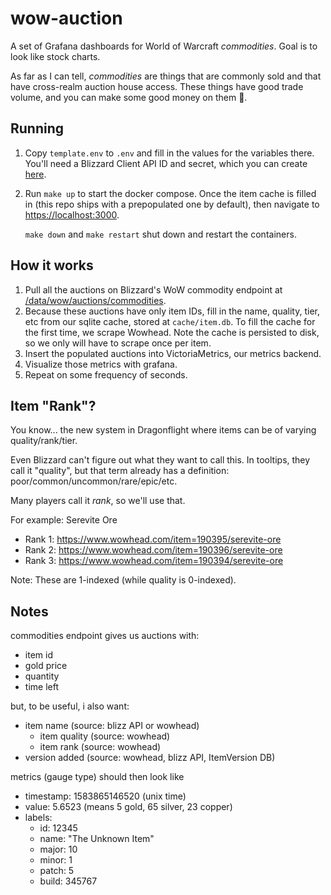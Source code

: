 # wow-auction

A set of Grafana dashboards for World of Warcraft _commodities_. Goal is to look like stock charts.

As far as I can tell, _commodities_ are things that are commonly sold and that have cross-realm
auction house access. These things have good trade volume, and you can make some good money on them
🤞.

## Running

1. Copy `template.env` to `.env` and fill in the values for the variables there. You'll need a
   Blizzard Client API ID and secret, which you can create
   [here](https://develop.battle.net/access/clients).
2. Run `make up` to start the docker compose. Once the item cache is filled in (this repo ships with
   a prepopulated one by default), then navigate to <https://localhost:3000>.

   `make down` and `make restart` shut down and restart the containers.

## How it works

1. Pull all the auctions on Blizzard's WoW commodity endpoint at
   [/data/wow/auctions/commodities](https://develop.battle.net/documentation/world-of-warcraft/game-data-apis).
2. Because these auctions have only item IDs, fill in the name, quality, tier, etc from our sqlite
   cache, stored at `cache/item.db`. To fill the cache for the first time, we scrape Wowhead. Note
   the cache is persisted to disk, so we only will have to scrape once per item.
3. Insert the populated auctions into VictoriaMetrics, our metrics backend.
4. Visualize those metrics with grafana.
5. Repeat on some frequency of seconds.

## Item "Rank"?

You know... the new system in Dragonflight where items can be of varying quality/rank/tier.

Even Blizzard can't figure out what they want to call this. In tooltips, they call it "quality",
but that term already has a definition: poor/common/uncommon/rare/epic/etc.

Many players call it _rank_, so we'll use that.

For example: Serevite Ore

- Rank 1: https://www.wowhead.com/item=190395/serevite-ore
- Rank 2: https://www.wowhead.com/item=190396/serevite-ore
- Rank 3: https://www.wowhead.com/item=190394/serevite-ore

Note: These are 1-indexed (while quality is 0-indexed).

## Notes

commodities endpoint gives us auctions with:

- item id
- gold price
- quantity
- time left

but, to be useful, i also want:

- item name (source: blizz API or wowhead)
  - item quality (source: wowhead)
  - item rank (source: wowhead)
- version added (source: wowhead, blizz API, ItemVersion DB)

metrics (gauge type) should then look like

- timestamp: 1583865146520 (unix time)
- value: 5.6523 (means 5 gold, 65 silver, 23 copper)
- labels:
  - id: 12345
  - name: "The Unknown Item"
  - major: 10
  - minor: 1
  - patch: 5
  - build: 345767
